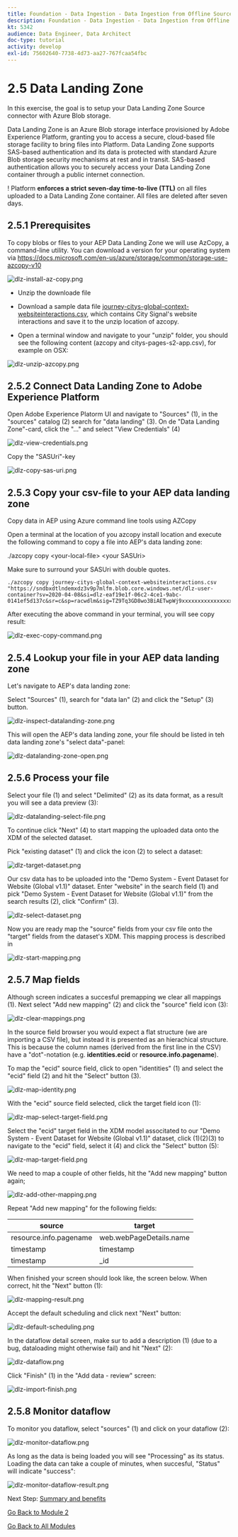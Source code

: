 ```yaml
---
title: Foundation - Data Ingestion - Data Ingestion from Offline Sources
description: Foundation - Data Ingestion - Data Ingestion from Offline Sources
kt: 5342
audience: Data Engineer, Data Architect
doc-type: tutorial
activity: develop
exl-id: 75602640-7738-4d73-aa27-767fcaa54fbc
---
```

# 2.5 Data Landing Zone

In this exercise, the goal is to setup your Data Landing Zone Source connector with Azure Blob storage.

Data Landing Zone is an Azure Blob storage interface provisioned by Adobe Experience Platform, granting you to access a secure, cloud-based file storage facility to bring files into Platform. Data Landing Zone supports SAS-based authentication and its data is protected with standard Azure Blob storage security mechanisms at rest and in transit. SAS-based authentication allows you to securely access your Data Landing Zone container through a public internet connection.

! Platform **enforces a strict seven-day time-to-live (TTL)** on all files uploaded to a Data Landing Zone container. All files are deleted after seven days.


## 2.5.1 Prerequisites

To copy blobs or files to your AEP Data Landing Zone we will use AzCopy, a command-line utility. You can download a version for your operating system via  https://docs.microsoft.com/en-us/azure/storage/common/storage-use-azcopy-v10

![dlz-install-az-copy.png](./images/dlz-install-az-copy.png)

* Unzip the downloade file

* Download a sample data file [journey-citys-global-context-websiteinteractions.csv](./files/journey-citys-global-context-websiteinteractions.csv), which contains City Signal's website interactions and save it to the unzip location of azcopy.

* Open a terminal window and navigate to your "unzip" folder, you should see the following content (azcopy and citys-pages-s2-app.csv), for example on OSX:

![dlz-unzip-azcopy.png](./images/dlz-unzip-azcopy.png)

## 2.5.2 Connect Data Landing Zone to Adobe Experience Platform

Open Adobe Experience Platorm UI and navigate to "Sources" (1), in the "sources" catalog (2) search for "data landing" (3). On de "Data Landing Zone"-card, click the "..." and select "View Credentials" (4)

![dlz-view-credentials.png](./images/dlz-view-credentials.png)

Copy the "SASUri"-key

![dlz-copy-sas-uri.png](./images/dlz-copy-sas-uri.png)

## 2.5.3 Copy your csv-file to your AEP data landing zone

Copy data in AEP using Azure command line tools using AZCopy

Open a terminal at the location of you azcopy install location and execute the following command to copy a file into AEP's data landing zone:

./azcopy copy &lt;your-local-file&gt; &lt;your SASUri&gt;
  
Make sure to surround your SASUri with double quotes.

```command
./azcopy copy journey-citys-global-context-websiteinteractions.csv "https://sndbxdtlndemxdz3v9p7mlfm.blob.core.windows.net/dlz-user-container?sv=2020-04-08&si=dlz-eaf19e1f-06c2-4ce1-9abc-0141ef5d137c&sr=c&sp=racwdlm&sig=TZ9Tq3GD8wo3BiAETwpWj9xxxxxxxxxxxxxxxxxxxxxxxx"
```
After executing the above command in your terminal, you will see copy result:

![dlz-exec-copy-command.png](./images/dlz-exec-copy-command.png)

## 2.5.4 Lookup your file in your AEP data landing zone

Let's navigate to AEP's data landing zone:

Select "Sources" (1), search for "data lan" (2) and click the "Setup" (3) button.

![dlz-inspect-datalanding-zone.png](./images/dlz-inspect-datalanding-zone.png)

This will open the AEP's data landing zone, your file should be listed in teh data landing zone's "select data"-panel:

![dlz-datalanding-zone-open.png](./images/dlz-datalanding-zone-open.png)

## 2.5.6 Process your file

Select your file (1) and select "Delimited" (2) as its data format, as a result you will see a data preview (3):

![dlz-datalanding-select-file.png](./images/dlz-datalanding-select-file.png)

To continue click "Next" (4) to start mapping the uploaded data onto the XDM of the selected dataset.

Pick "existing dataset" (1) and click the icon (2) to select a dataset:

![dlz-target-dataset.png](./images/dlz-target-dataset.png)

Our csv data has to be uploaded into the "Demo System - Event Dataset for Website (Global v1.1)" dataset. Enter "website" in the search field (1) and pick "Demo System - Event Dataset for Website (Global v1.1)" from the search results (2), click "Confirm" (3).

![dlz-select-dataset.png](./images/dlz-select-dataset.png)

Now you are ready map the "source" fields from your csv file onto the "target" fields from the dataset's XDM. This mapping process is described in 

![dlz-start-mapping.png](./images/dlz-start-mapping.png)

## 2.5.7 Map fields

Although screen indicates a succesful premapping we clear all mappings (1). Next select "Add new mapping" (2) and click the "source" field icon (3):

![dlz-clear-mappings.png](./images/dlz-clear-mappings.png)

In the source field browser you would expect a flat structure (we are importing a CSV file), but instead it is presented as an hierachical structure. This is because the column names (derived from the first line in the CSV) have a "dot"-notation (e.g. **identities.ecid** or **resource.info.pagename**). 

To map the "ecid" source field, click to open "identities" (1) and select the "ecid" field (2) and hit the "Select" button (3).

![dlz-map-identity.png](./images/dlz-map-identity.png)

With the "ecid" source field selected, click the target field icon (1):

![dlz-map-select-target-field.png](./images/dlz-map-select-target-field.png)

Select the "ecid" target field in the XDM model associtated to our "Demo System - Event Dataset for Website (Global v1.1)" dataset, click (1)(2)(3) to navigate to the "ecid" field, select it (4) and click the "Select" button (5):

![dlz-map-target-field.png](./images/dlz-map-target-field.png)

We need to map a couple of other fields, hit the "Add new mapping" button again;

![dlz-add-other-mapping.png](./images/dlz-add-other-mapping.png)

Repeat "Add new mapping" for the following fields:

| source  | target  |
|---|---|
| resource.info.pagename |  web.webPageDetails.name |
| timestamp  |  timestamp |
| timestamp |  _id |

When finished your screen should look like, the screen below. When correct, hit the "Next" button (1):

![dlz-mapping-result.png](./images/dlz-mapping-result.png)

Accept the default scheduling and click next "Next" button:

![dlz-default-scheduling.png](./images/dlz-default-scheduling.png)

In the dataflow detail screen, make sur to add a description (1) (due to a bug, dataloading might otherwise fail) and hit "Next" (2):

![dlz-dataflow.png](./images/dlz-dataflow.png)

Click "Finish" (1) in the "Add data - review" screen:

![dlz-import-finish.png](./images/dlz-import-finish.png)

## 2.5.8 Monitor dataflow 

To monitor you dataflow, select "sources" (1) and click on your dataflow (2):

![dlz-monitor-dataflow.png](./images/dlz-monitor-dataflow.png)

As long as the data is being loaded you will see "Processing" as its status. Loading the data can take a couple of minutes, when succesful, "Status" will indicate "success":

![dlz-monitor-dataflow-result.png](./images/dlz-monitor-dataflow-result.png)

Next Step: [Summary and benefits](./summary.md)

[Go Back to Module 2](./data-ingestion.md)

[Go Back to All Modules](../../overview.md)
